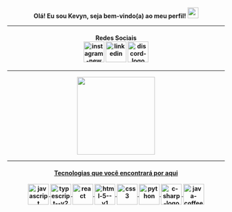 
<h4 align="center">
Olá! Eu sou Kevyn, seja bem-vindo(a) ao meu perfil! <img src="https://media.giphy.com/media/hvRJCLFzcasrR4ia7z/giphy.gif" width="25px">
<hr>
  <div> 
 <div align="center">
  <h4 align="center"> Redes Sociais
  <br>
  <a href="https://www.instagram.com/pkeviyn/" target="_blank"><img align="center" width="48" height="48" src="https://img.icons8.com/fluency/48/000000/instagram-new.png" alt="instagram-new"/></a>
  <a href="https://www.linkedin.com/in/kevyindev" target="_blank"><img align="center" width="48" height="48" src="https://img.icons8.com/color/48/000000/linkedin.png" alt="linkedin"/></a>
  <a href="https://discord.gg/kevyn" target="_blank"><img align="center" width="48" height="48" src="https://img.icons8.com/color/48/000000/discord-logo.png" alt="discord-logo"/></a>
</div>
  <hr>
 <div>
<div align="center">
  <a href="https://github.com/kevyindev">
  <img height="180em" src="https://github-readme-stats.vercel.app/api/top-langs/?username=kevyindev&layout=compact&langs_count=7&theme=dracula"/>
</div>
  <hr>
  <h4 align="center">
Tecnologias que você encontrará por aqui
<div style="display: inline_block"><br>
  <img align="center" width="48" height="48" src="https://img.icons8.com/fluency/48/000000/javascript.png" alt="javascript"/>
  <img align="center" width="48" height="48" src="https://img.icons8.com/fluency/48/typescript--v2.png" alt="typescript--v2"/>
  <img align="center" width="48" height="48" src="https://img.icons8.com/officel/48/000000/react.png" alt="react"/>
  <img align="center" width="48" height="48" src="https://img.icons8.com/color/48/000000/html-5--v1.png" alt="html-5--v1"/>
  <img align="center" width="48" height="48" src="https://img.icons8.com/color/48/000000/css3.png" alt="css3"/>
  <img align="center" width="48" height="48" src="https://img.icons8.com/fluency/48/000000/python.png" alt="python"/>
  <img align="center" width="48" height="48" src="https://img.icons8.com/color/48/000000/c-sharp-logo.png" alt="c-sharp-logo"/>
  <img align="center" width="48" height="48" src="https://img.icons8.com/fluency/48/000000/java-coffee-cup-logo.png" alt="java-coffee-cup-logo"/>
</div>
